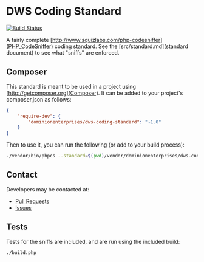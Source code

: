 # DWS Coding Standard
[![Build Status](https://travis-ci.org/dominionenterprises/dws-coding-standard.png)](https://travis-ci.org/dominionenterprises/dws-coding-standard)

A fairly complete [http://www.squizlabs.com/php-codesniffer](PHP_CodeSniffer) coding standard.  See the [src/standard.md](standard document) to
see what "sniffs" are enforced.

## Composer

This standard is meant to be used in a project using [http://getcomposer.org](Composer).  It can be added to your project's composer.json as follows:

```json
{
    "require-dev": {
        "dominionenterprises/dws-coding-standard": "~1.0"
    }
}
```

Then to use it, you can run the following (or add to your build process):

```bash
./vendor/bin/phpcs --standard=$(pwd)/vendor/dominionenterprises/dws-coding-standard/DWS YOUR_FILES_AND_DIRECTORIES
```

## Contact

Developers may be contacted at:

 * [Pull Requests](https://github.com/dominionenterprises/dws-coding-standard/pulls)
 * [Issues](https://github.com/dominionenterprises/dws-coding-standard/issues)

## Tests

Tests for the sniffs are included, and are run using the included build:

```bash
./build.php
```
